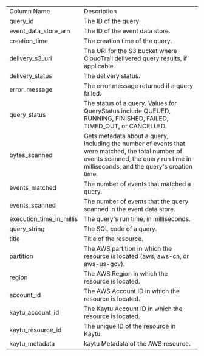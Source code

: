 <table>
	<tr><td>Column Name</td><td>Description</td></tr>
	<tr><td>query_id</td><td>The ID of the query.</td></tr>
	<tr><td>event_data_store_arn</td><td>The ID of the event data store.</td></tr>
	<tr><td>creation_time</td><td>The creation time of the query.</td></tr>
	<tr><td>delivery_s3_uri</td><td>The URI for the S3 bucket where CloudTrail delivered query results, if applicable.</td></tr>
	<tr><td>delivery_status</td><td>The delivery status.</td></tr>
	<tr><td>error_message</td><td>The error message returned if a query failed.</td></tr>
	<tr><td>query_status</td><td>The status of a query. Values for QueryStatus include QUEUED, RUNNING, FINISHED, FAILED, TIMED_OUT, or CANCELLED.</td></tr>
	<tr><td>bytes_scanned</td><td>Gets metadata about a query, including the number of events that were matched, the total number of events scanned, the query run time in milliseconds, and the query's creation time.</td></tr>
	<tr><td>events_matched</td><td>The number of events that matched a query.</td></tr>
	<tr><td>events_scanned</td><td>The number of events that the query scanned in the event data store.</td></tr>
	<tr><td>execution_time_in_millis</td><td>The query's run time, in milliseconds.</td></tr>
	<tr><td>query_string</td><td>The SQL code of a query.</td></tr>
	<tr><td>title</td><td>Title of the resource.</td></tr>
	<tr><td>partition</td><td>The AWS partition in which the resource is located (aws, aws-cn, or aws-us-gov).</td></tr>
	<tr><td>region</td><td>The AWS Region in which the resource is located.</td></tr>
	<tr><td>account_id</td><td>The AWS Account ID in which the resource is located.</td></tr>
	<tr><td>kaytu_account_id</td><td>The Kaytu Account ID in which the resource is located.</td></tr>
	<tr><td>kaytu_resource_id</td><td>The unique ID of the resource in Kaytu.</td></tr>
	<tr><td>kaytu_metadata</td><td>kaytu Metadata of the AWS resource.</td></tr>
</table>